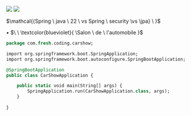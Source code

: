 ![](https://img.shields.io/badge/Spring_boot_3-blueviolet?style=for-the-badge)
![](https://img.shields.io/badge/Java_17-yellow?style=for-the-badge)

$\mathcal{{Spring \ java \ 22 \ vs Spring \ security \vs \jpa} \ \}$

• $\ \ \textcolor{blueviolet}{ \Salon \ de \ l'automobile  }$



````sql
package com.fresh.coding.carshow;

import org.springframework.boot.SpringApplication;
import org.springframework.boot.autoconfigure.SpringBootApplication;

@SpringBootApplication
public class CarShowApplication {

    public static void main(String[] args) {
        SpringApplication.run(CarShowApplication.class, args);
    }
    
}

````